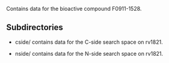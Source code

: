 Contains data for the bioactive compound F0911-1528.

## Subdirectories

- cside/ contains data for the C-side search space on rv1821.

- nside/ contains data for the N-side search space on rv1821.

